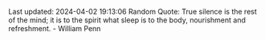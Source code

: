 Last updated: 2024-04-02 19:13:06
Random Quote: True silence is the rest of the mind; it is to the spirit what sleep is to the body, nourishment and refreshment. - William Penn